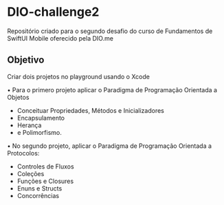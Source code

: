 # DIO-challenge2
Repositório criado para o segundo desafio do curso de Fundamentos de SwiftUI Mobile oferecido pela DIO.me

## Objetivo
Criar dois projetos no playground usando o Xcode

• Para o primero projeto aplicar o Paradigma de Programação Orientada a Objetos
- Conceituar Propriedades, Métodos e Inicializadores
- Encapsulamento
- Herança
- e Polimorfismo.

• No segundo projeto, aplicar o Paradigma de Programação Orientada a Protocolos:
- Controles de Fluxos
- Coleções
- Funções e Closures
- Enuns e Structs
- Concorrências
